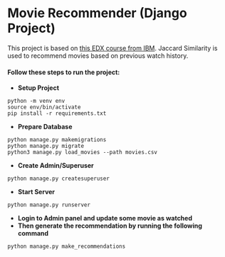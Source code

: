 # Movie Recommender (Django Project)

This project is based on [this EDX course from IBM](https://www.edx.org/learn/django/ibm-guided-project-build-a-movie-recommender-with-django?index=product&queryID=fe6e9f50cedf1278c45d9536ce6f2874&position=1&results_level=first-level-results&term=Guided+Project%3A+Build+a+Movie+Recommender+with+Django&objectID=course-94fa0a80-8657-43b7-8fbe-6bacc69b4712&campaign=Guided+Project%3A+Build+a+Movie+Recommender+with+Django&source=edX&product_category=course&placement_url=https%3A%2F%2Fwww.edx.org%2Fsearch). Jaccard Similarity is used to recommend movies based on previous watch history.

#### Follow these steps to run the project:

- **Setup Project**
```
python -m venv env
source env/bin/activate
pip install -r requirements.txt 
```

- **Prepare Database**
```
python manage.py makemigrations
python manage.py migrate
python3 manage.py load_movies --path movies.csv
```

- **Create Admin/Superuser**
```
python manage.py createsuperuser
```

- **Start Server**
```
python manage.py runserver
```

- **Login to Admin panel and update some movie as watched**
- **Then generate the recommendation by running the following command**
```
python manage.py make_recommendations
```

